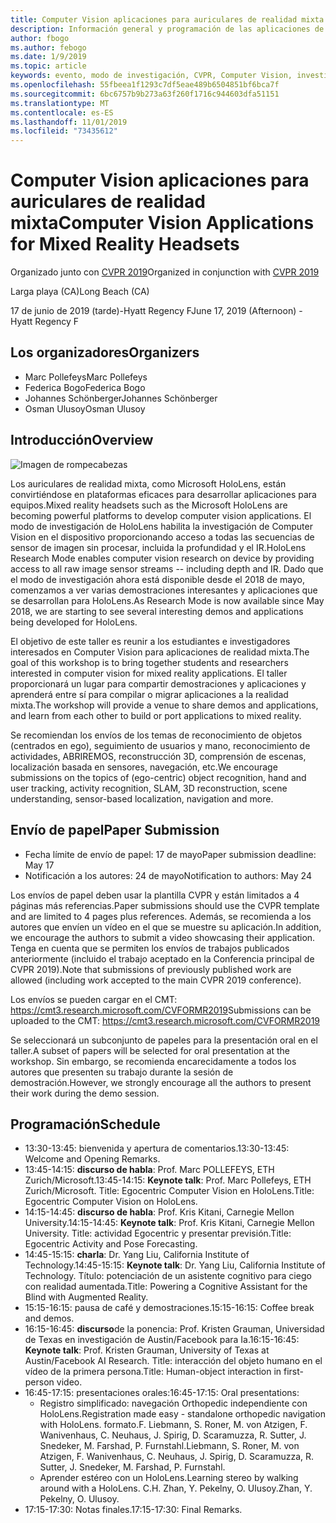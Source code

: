 ```yaml
---
title: Computer Vision aplicaciones para auriculares de realidad mixta Workshop en CVPR 2019
description: Información general y programación de las aplicaciones de Computer Vision para los auriculares con micrófonos de realidad mixta, que se entregarán en la Conferencia de CVPR del 2019 de junio.
author: fbogo
ms.author: febogo
ms.date: 1/9/2019
ms.topic: article
keywords: evento, modo de investigación, CVPR, Computer Vision, investigación, HoloLens
ms.openlocfilehash: 55fbeea1f1293c7df5eae489b6504851bf6bca7f
ms.sourcegitcommit: 6bc6757b9b273a63f260f1716c944603dfa51151
ms.translationtype: MT
ms.contentlocale: es-ES
ms.lasthandoff: 11/01/2019
ms.locfileid: "73435612"
---
```

# <a name="computer-vision-applications-for-mixed-reality-headsets"></a><span data-ttu-id="d4877-104">Computer Vision aplicaciones para auriculares de realidad mixta</span><span class="sxs-lookup"><span data-stu-id="d4877-104">Computer Vision Applications for Mixed Reality Headsets</span></span>

<span data-ttu-id="d4877-105">Organizado junto con [CVPR 2019](https://cvpr2019.thecvf.com/)</span><span class="sxs-lookup"><span data-stu-id="d4877-105">Organized in conjunction with [CVPR 2019](https://cvpr2019.thecvf.com/)</span></span>

<span data-ttu-id="d4877-106">Larga playa (CA)</span><span class="sxs-lookup"><span data-stu-id="d4877-106">Long Beach (CA)</span></span>

<span data-ttu-id="d4877-107">17 de junio de 2019 (tarde)-Hyatt Regency F</span><span class="sxs-lookup"><span data-stu-id="d4877-107">June 17, 2019 (Afternoon) - Hyatt Regency F</span></span>


## <a name="organizers"></a><span data-ttu-id="d4877-108">Los organizadores</span><span class="sxs-lookup"><span data-stu-id="d4877-108">Organizers</span></span>
* <span data-ttu-id="d4877-109">Marc Pollefeys</span><span class="sxs-lookup"><span data-stu-id="d4877-109">Marc Pollefeys</span></span>
* <span data-ttu-id="d4877-110">Federica Bogo</span><span class="sxs-lookup"><span data-stu-id="d4877-110">Federica Bogo</span></span>
* <span data-ttu-id="d4877-111">Johannes Schönberger</span><span class="sxs-lookup"><span data-stu-id="d4877-111">Johannes Schönberger</span></span>
* <span data-ttu-id="d4877-112">Osman Ulusoy</span><span class="sxs-lookup"><span data-stu-id="d4877-112">Osman Ulusoy</span></span>

## <a name="overview"></a><span data-ttu-id="d4877-113">Introducción</span><span class="sxs-lookup"><span data-stu-id="d4877-113">Overview</span></span>

![Imagen de rompecabezas](images/cvpr2019_teaser2.jpg)

<span data-ttu-id="d4877-115">Los auriculares de realidad mixta, como Microsoft HoloLens, están convirtiéndose en plataformas eficaces para desarrollar aplicaciones para equipos.</span><span class="sxs-lookup"><span data-stu-id="d4877-115">Mixed reality headsets such as the Microsoft HoloLens are becoming powerful platforms to develop computer vision applications.</span></span> <span data-ttu-id="d4877-116">El modo de investigación de HoloLens habilita la investigación de Computer Vision en el dispositivo proporcionando acceso a todas las secuencias de sensor de imagen sin procesar, incluida la profundidad y el IR.</span><span class="sxs-lookup"><span data-stu-id="d4877-116">HoloLens Research Mode enables computer vision research on device by providing access to all raw image sensor streams -- including depth and IR.</span></span> <span data-ttu-id="d4877-117">Dado que el modo de investigación ahora está disponible desde el 2018 de mayo, comenzamos a ver varias demostraciones interesantes y aplicaciones que se desarrollan para HoloLens.</span><span class="sxs-lookup"><span data-stu-id="d4877-117">As Research Mode is now available since May 2018, we are starting to see several interesting demos and applications being developed for HoloLens.</span></span> 

<span data-ttu-id="d4877-118">El objetivo de este taller es reunir a los estudiantes e investigadores interesados en Computer Vision para aplicaciones de realidad mixta.</span><span class="sxs-lookup"><span data-stu-id="d4877-118">The goal of this workshop is to bring together students and researchers interested in computer vision for mixed reality applications.</span></span> <span data-ttu-id="d4877-119">El taller proporcionará un lugar para compartir demostraciones y aplicaciones y aprenderá entre sí para compilar o migrar aplicaciones a la realidad mixta.</span><span class="sxs-lookup"><span data-stu-id="d4877-119">The workshop will provide a venue to share demos and applications, and learn from each other to build or port applications to mixed reality.</span></span> 

<span data-ttu-id="d4877-120">Se recomiendan los envíos de los temas de reconocimiento de objetos (centrados en ego), seguimiento de usuarios y mano, reconocimiento de actividades, ABRIREMOS, reconstrucción 3D, comprensión de escenas, localización basada en sensores, navegación, etc.</span><span class="sxs-lookup"><span data-stu-id="d4877-120">We encourage submissions on the topics of (ego-centric) object recognition, hand and user tracking, activity recognition, SLAM, 3D reconstruction, scene understanding, sensor-based localization, navigation and more.</span></span>

## <a name="paper-submission"></a><span data-ttu-id="d4877-121">Envío de papel</span><span class="sxs-lookup"><span data-stu-id="d4877-121">Paper Submission</span></span>
* <span data-ttu-id="d4877-122">Fecha límite de envío de papel: 17 de mayo</span><span class="sxs-lookup"><span data-stu-id="d4877-122">Paper submission deadline: May 17</span></span>
* <span data-ttu-id="d4877-123">Notificación a los autores: 24 de mayo</span><span class="sxs-lookup"><span data-stu-id="d4877-123">Notification to authors: May 24</span></span>

<span data-ttu-id="d4877-124">Los envíos de papel deben usar la plantilla CVPR y están limitados a 4 páginas más referencias.</span><span class="sxs-lookup"><span data-stu-id="d4877-124">Paper submissions should use the CVPR template and are limited to 4 pages plus references.</span></span> <span data-ttu-id="d4877-125">Además, se recomienda a los autores que envíen un vídeo en el que se muestre su aplicación.</span><span class="sxs-lookup"><span data-stu-id="d4877-125">In addition, we encourage the authors to submit a video showcasing their application.</span></span>
<span data-ttu-id="d4877-126">Tenga en cuenta que se permiten los envíos de trabajos publicados anteriormente (incluido el trabajo aceptado en la Conferencia principal de CVPR 2019).</span><span class="sxs-lookup"><span data-stu-id="d4877-126">Note that submissions of previously published work are allowed (including work accepted to the main CVPR 2019 conference).</span></span> 

<span data-ttu-id="d4877-127">Los envíos se pueden cargar en el CMT: https://cmt3.research.microsoft.com/CVFORMR2019</span><span class="sxs-lookup"><span data-stu-id="d4877-127">Submissions can be uploaded to the CMT: https://cmt3.research.microsoft.com/CVFORMR2019</span></span>

<span data-ttu-id="d4877-128">Se seleccionará un subconjunto de papeles para la presentación oral en el taller.</span><span class="sxs-lookup"><span data-stu-id="d4877-128">A subset of papers will be selected for oral presentation at the workshop.</span></span> <span data-ttu-id="d4877-129">Sin embargo, se recomienda encarecidamente a todos los autores que presenten su trabajo durante la sesión de demostración.</span><span class="sxs-lookup"><span data-stu-id="d4877-129">However, we strongly encourage all the authors to present their work during the demo session.</span></span>


## <a name="schedule"></a><span data-ttu-id="d4877-130">Programación</span><span class="sxs-lookup"><span data-stu-id="d4877-130">Schedule</span></span>
* <span data-ttu-id="d4877-131">13:30-13:45: bienvenida y apertura de comentarios.</span><span class="sxs-lookup"><span data-stu-id="d4877-131">13:30-13:45: Welcome and Opening Remarks.</span></span>
* <span data-ttu-id="d4877-132">13:45-14:15: **discurso de habla**: Prof. Marc POLLEFEYS, ETH Zurich/Microsoft.</span><span class="sxs-lookup"><span data-stu-id="d4877-132">13:45-14:15: **Keynote talk**: Prof. Marc Pollefeys, ETH Zurich/Microsoft.</span></span> <span data-ttu-id="d4877-133">Title: Egocentric Computer Vision en HoloLens.</span><span class="sxs-lookup"><span data-stu-id="d4877-133">Title: Egocentric Computer Vision on HoloLens.</span></span>
* <span data-ttu-id="d4877-134">14:15-14:45: **discurso de habla**: Prof. Kris Kitani, Carnegie Mellon University.</span><span class="sxs-lookup"><span data-stu-id="d4877-134">14:15-14:45: **Keynote talk**: Prof. Kris Kitani, Carnegie Mellon University.</span></span> <span data-ttu-id="d4877-135">Title: actividad Egocentric y presentar previsión.</span><span class="sxs-lookup"><span data-stu-id="d4877-135">Title: Egocentric Activity and Pose Forecasting.</span></span>
* <span data-ttu-id="d4877-136">14:45-15:15: **charla**: Dr. Yang Liu, California Institute of Technology.</span><span class="sxs-lookup"><span data-stu-id="d4877-136">14:45-15:15: **Keynote talk**: Dr. Yang Liu, California Institute of Technology.</span></span> <span data-ttu-id="d4877-137">Título: potenciación de un asistente cognitivo para ciego con realidad aumentada.</span><span class="sxs-lookup"><span data-stu-id="d4877-137">Title: Powering a Cognitive Assistant for the Blind with Augmented Reality.</span></span>
* <span data-ttu-id="d4877-138">15:15-16:15: pausa de café y demostraciones.</span><span class="sxs-lookup"><span data-stu-id="d4877-138">15:15-16:15: Coffee break and demos.</span></span>
* <span data-ttu-id="d4877-139">16:15-16:45: **discurso**de la ponencia: Prof. Kristen Grauman, Universidad de Texas en investigación de Austin/Facebook para Ia.</span><span class="sxs-lookup"><span data-stu-id="d4877-139">16:15-16:45: **Keynote talk**: Prof. Kristen Grauman, University of Texas at Austin/Facebook AI Research.</span></span> <span data-ttu-id="d4877-140">Title: interacción del objeto humano en el vídeo de la primera persona.</span><span class="sxs-lookup"><span data-stu-id="d4877-140">Title: Human-object interaction in first-person video.</span></span>
* <span data-ttu-id="d4877-141">16:45-17:15: presentaciones orales:</span><span class="sxs-lookup"><span data-stu-id="d4877-141">16:45-17:15: Oral presentations:</span></span>
    * <span data-ttu-id="d4877-142">Registro simplificado: navegación Orthopedic independiente con HoloLens.</span><span class="sxs-lookup"><span data-stu-id="d4877-142">Registration made easy - standalone orthopedic navigation with HoloLens.</span></span> <span data-ttu-id="d4877-143">formato.</span><span class="sxs-lookup"><span data-stu-id="d4877-143">F.</span></span> <span data-ttu-id="d4877-144">Liebmann, S. Roner, M. von Atzigen, F. Wanivenhaus, C. Neuhaus, J. Spirig, D. Scaramuzza, R. Sutter, J. Snedeker, M. Farshad, P. Furnstahl.</span><span class="sxs-lookup"><span data-stu-id="d4877-144">Liebmann, S. Roner, M. von Atzigen, F. Wanivenhaus, C. Neuhaus, J. Spirig, D. Scaramuzza, R. Sutter, J. Snedeker, M. Farshad, P. Furnstahl.</span></span>
    * <span data-ttu-id="d4877-145">Aprender estéreo con un HoloLens.</span><span class="sxs-lookup"><span data-stu-id="d4877-145">Learning stereo by walking around with a HoloLens.</span></span> <span data-ttu-id="d4877-146">C.</span><span class="sxs-lookup"><span data-stu-id="d4877-146">H.</span></span> <span data-ttu-id="d4877-147">Zhan, Y. Pekelny, O. Ulusoy.</span><span class="sxs-lookup"><span data-stu-id="d4877-147">Zhan, Y. Pekelny, O. Ulusoy.</span></span>
* <span data-ttu-id="d4877-148">17:15-17:30: Notas finales.</span><span class="sxs-lookup"><span data-stu-id="d4877-148">17:15-17:30: Final Remarks.</span></span>
